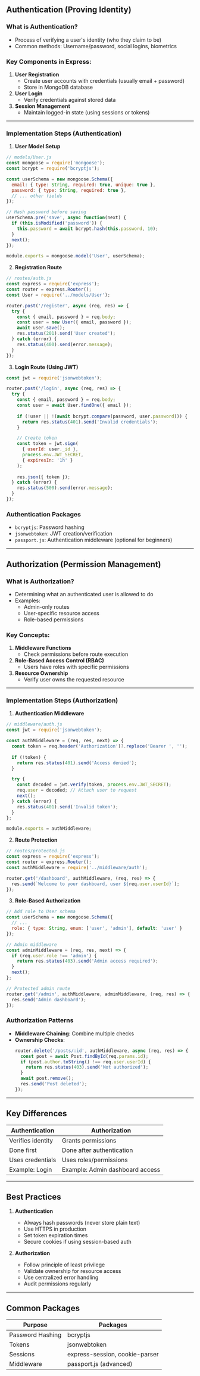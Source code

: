 
## **Authentication** (Proving Identity)

### What is Authentication?
- Process of verifying a user's identity (who they claim to be)
- Common methods: Username/password, social logins, biometrics

### Key Components in Express:
1. **User Registration**
   - Create user accounts with credentials (usually email + password)
   - Store in MongoDB database
2. **User Login**
   - Verify credentials against stored data
3. **Session Management**
   - Maintain logged-in state (using sessions or tokens)

---

### Implementation Steps (Authentication)

1. **User Model Setup**
```javascript
// models/User.js
const mongoose = require('mongoose');
const bcrypt = require('bcryptjs');

const userSchema = new mongoose.Schema({
  email: { type: String, required: true, unique: true },
  password: { type: String, required: true },
  // ... other fields
});

// Hash password before saving
userSchema.pre('save', async function(next) {
  if (this.isModified('password')) {
    this.password = await bcrypt.hash(this.password, 10);
  }
  next();
});

module.exports = mongoose.model('User', userSchema);
```

2. **Registration Route**
```javascript
// routes/auth.js
const express = require('express');
const router = express.Router();
const User = require('../models/User');

router.post('/register', async (req, res) => {
  try {
    const { email, password } = req.body;
    const user = new User({ email, password });
    await user.save();
    res.status(201).send('User created');
  } catch (error) {
    res.status(400).send(error.message);
  }
});
```

3. **Login Route (Using JWT)**
```javascript
const jwt = require('jsonwebtoken');

router.post('/login', async (req, res) => {
  try {
    const { email, password } = req.body;
    const user = await User.findOne({ email });
    
    if (!user || !(await bcrypt.compare(password, user.password))) {
      return res.status(401).send('Invalid credentials');
    }

    // Create token
    const token = jwt.sign(
      { userId: user._id },
      process.env.JWT_SECRET,
      { expiresIn: '1h' }
    );
    
    res.json({ token });
  } catch (error) {
    res.status(500).send(error.message);
  }
});
```

### Authentication Packages
- `bcryptjs`: Password hashing
- `jsonwebtoken`: JWT creation/verification
- `passport.js`: Authentication middleware (optional for beginners)

---

## **Authorization** (Permission Management)

### What is Authorization?
- Determining what an authenticated user is allowed to do
- Examples:
  - Admin-only routes
  - User-specific resource access
  - Role-based permissions

### Key Concepts:
1. **Middleware Functions**
   - Check permissions before route execution
2. **Role-Based Access Control (RBAC)**
   - Users have roles with specific permissions
3. **Resource Ownership**
   - Verify user owns the requested resource

---

### Implementation Steps (Authorization)

1. **Authentication Middleware**
```javascript
// middleware/auth.js
const jwt = require('jsonwebtoken');

const authMiddleware = (req, res, next) => {
  const token = req.header('Authorization')?.replace('Bearer ', '');
  
  if (!token) {
    return res.status(401).send('Access denied');
  }

  try {
    const decoded = jwt.verify(token, process.env.JWT_SECRET);
    req.user = decoded; // Attach user to request
    next();
  } catch (error) {
    res.status(401).send('Invalid token');
  }
};

module.exports = authMiddleware;
```

2. **Route Protection**
```javascript
// routes/protected.js
const express = require('express');
const router = express.Router();
const authMiddleware = require('../middleware/auth');

router.get('/dashboard', authMiddleware, (req, res) => {
  res.send(`Welcome to your dashboard, user ${req.user.userId}`);
});
```

3. **Role-Based Authorization**
```javascript
// Add role to User schema
const userSchema = new mongoose.Schema({
  // ...
  role: { type: String, enum: ['user', 'admin'], default: 'user' }
});

// Admin middleware
const adminMiddleware = (req, res, next) => {
  if (req.user.role !== 'admin') {
    return res.status(403).send('Admin access required');
  }
  next();
};

// Protected admin route
router.get('/admin', authMiddleware, adminMiddleware, (req, res) => {
  res.send('Admin dashboard');
});
```

### Authorization Patterns
- **Middleware Chaining**: Combine multiple checks
- **Ownership Checks**: 
  ```javascript
  router.delete('/posts/:id', authMiddleware, async (req, res) => {
    const post = await Post.findById(req.params.id);
    if (post.author.toString() !== req.user.userId) {
      return res.status(403).send('Not authorized');
    }
    await post.remove();
    res.send('Post deleted');
  });
  ```

---

## Key Differences
| **Authentication**          | **Authorization**               |
|------------------------------|----------------------------------|
| Verifies identity            | Grants permissions              |
| Done first                   | Done after authentication       |
| Uses credentials             | Uses roles/permissions          |
| Example: Login               | Example: Admin dashboard access |

---

## Best Practices
1. **Authentication**
   - Always hash passwords (never store plain text)
   - Use HTTPS in production
   - Set token expiration times
   - Secure cookies if using session-based auth

2. **Authorization**
   - Follow principle of least privilege
   - Validate ownership for resource access
   - Use centralized error handling
   - Audit permissions regularly

---

## Common Packages
| Purpose          | Packages                      |
|------------------|-------------------------------|
| Password Hashing | bcryptjs                      |
| Tokens           | jsonwebtoken                  |
| Sessions         | express-session, cookie-parser|
| Middleware       | passport.js (advanced)        |